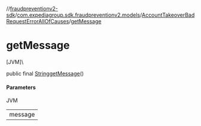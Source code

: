 //[fraudpreventionv2-sdk](../../../index.md)/[com.expediagroup.sdk.fraudpreventionv2.models](../index.md)/[AccountTakeoverBadRequestErrorAllOfCauses](index.md)/[getMessage](get-message.md)

# getMessage

[JVM]\

public final [String](https://docs.oracle.com/javase/8/docs/api/java/lang/String.html)[getMessage](get-message.md)()

#### Parameters

JVM

| |
|---|
| message |
